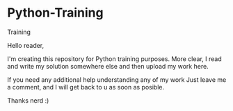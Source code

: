 # Python-Training
Training

Hello reader,

I'm creating this repository for Python training purposes. More clear, I read and write my solution somewhere else and then upload my work here.

If you need any additional help understanding any of my work Just leave me a comment, and I will get back to u as soon as posible.

Thanks nerd :) 
